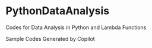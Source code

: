 # PythonDataAnalysis
Codes for Data Analysis in Python and Lambda Functions

Sample Codes Generated by Copilot 
